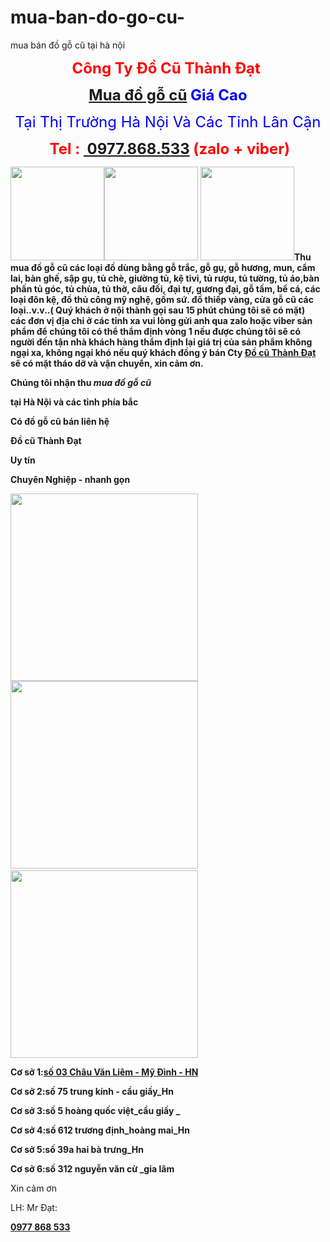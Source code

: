 # mua-ban-do-go-cu-
mua bán đồ gỗ cũ tại hà nội
<p style="text-align: center;"><span style="font-size: 18pt; color: #ff0000;"><strong>Công Ty Đồ Cũ Thành Đạt </strong></span></p>
<p style="text-align: center;"><span style="font-size: 18pt; color: #0000ff;"><strong><a href="http://www.docuthanhdat.com/san-pham/mua-do-go-cu-go-trac-gu-mun-huong-cam-lai-cac-loai-gia-cao">Mua đồ gỗ cũ</a> Giá Cao </strong></span></p>
<p style="text-align: center;"><span style="font-size: 18pt; color: #0000ff;">Tại Thị Trường Hà Nội Và Các Tỉnh Lân Cận</span></p>
<p style="text-align: center;"><span style="font-size: 18pt; color: #ff0000;"><strong> Tel : <a href="tel:0977868533"> 0977.868.533</a> (zalo + viber)</strong></span></p>
<a href="http://www.docuthanhdat.com"><img class="alignleft wp-image-737 size-thumbnail" src="http://www.docuthanhdat.com/wp-content/uploads/2017/10/091468026578-150x150.jpeg" alt="" width="150" height="150" /></a><a href="http://www.docuthanhdat.com/wp-content/uploads/2017/10/22154719_1442838075811909_2198507832542670745_n.jpg"><img class="alignright wp-image-771 size-thumbnail" src="http://www.docuthanhdat.com/wp-content/uploads/2017/10/22154719_1442838075811909_2198507832542670745_n-150x150.jpg" alt="" width="150" height="150" /></a> <img class="wp-image-742 size-thumbnail aligncenter" src="http://www.docuthanhdat.com/wp-content/uploads/2017/10/minhquoc-1-150x150.jpg" alt="" width="150" height="150" /><strong>Thu mua đồ gỗ cũ các loại đồ dùng bằng gỗ trắc, gỗ gụ, gỗ hương, mun, cẩm lai, bàn ghế, sập gụ, tủ chè, giường tủ, kệ tivi, tủ rượu, tủ tường, tủ áo,bàn phấn tủ góc, tủ chùa, tủ thờ, câu đối, đại tự, gương đại, gỗ tấm, bể cá, các loại đôn kệ, đồ thủ công mỹ nghệ, gốm sứ. đồ thiếp vàng, cửa gỗ cũ các loại..v.v..( Quý khách ở nội thành gọi sau 15 phút chúng tôi sẽ có mặt) các đơn vị địa chỉ ở các tỉnh xa vui lòng gửi anh qua zalo hoặc viber sản phẩm để chúng tôi có thể thẩm định vòng 1 nếu được chúng tôi sẽ có người đến tận nhà khách hàng thẩm định lại giá trị của sản phẩm không ngại xa, không ngại khó nếu quý khách đồng ý bán Cty <a href="http://www.docuthanhdat.com">Đồ cũ Thành Đạt</a> sẽ có mặt tháo dỡ và vận chuyển, xin cảm ơn.</strong>

<strong>Chúng tôi nhận thu <em>mua đồ gỗ cũ</em> </strong>

<strong>tại Hà Nội và các tỉnh phía bắc</strong>

<strong>Có đồ gỗ cũ bán liên hệ</strong>

<strong>Đồ cũ Thành Đạt</strong>

<strong>Uy tín</strong>

<strong>Chuyên Nghiệp - nhanh gọn</strong>

<a href="http://www.docuthanhdat.com/wp-content/uploads/2017/10/UNSET.jpg"><img class="size-medium wp-image-734 aligncenter" src="http://www.docuthanhdat.com/wp-content/uploads/2017/10/UNSET-300x300.jpg" alt="" width="300" height="300" /></a> <a href="http://www.docuthanhdat.com/wp-content/uploads/2017/10/lnb1389225492.jpg"><img class="size-medium wp-image-740 aligncenter" src="http://www.docuthanhdat.com/wp-content/uploads/2017/10/lnb1389225492-300x300.jpg" alt="" width="300" height="300" /></a>   <a href="http://www.docuthanhdat.com/wp-content/uploads/2017/10/091468026578.jpeg"><img class="size-medium wp-image-737 aligncenter" src="http://www.docuthanhdat.com/wp-content/uploads/2017/10/091468026578-300x300.jpeg" alt="" width="300" height="300" /></a>

<strong>Cơ sở 1:<a href="https://www.google.com/maps/dir/''/do+cu+thanh+dat/@21.0073597,105.6972076,12z/data=!3m1!4b1!4m8!4m7!1m0!1m5!1m1!1s0x3134535bad7d7cc3:0x7fb90e9f3df0b807!2m2!1d105.767248!2d21.007374">số 03 Châu Văn Liêm - Mỹ Đình - HN</a></strong>

<strong>Cơ sở 2:số 75 trung kính - cầu giấy_Hn</strong>

<strong>Cơ sở 3:số 5 hoàng quốc việt_cầu giấy _</strong>

<strong>Cơ sở 4:số 612 trương định_hoàng mai_Hn</strong>

<strong>Cơ sở 5:số 39a hai bà trưng_Hn</strong>

<strong>Cơ sở 6:số 312 nguyễn văn cừ _gia lâm </strong>

Xin cảm ơn

LH: Mr Đạt:

<a href="tel:0977868533"><strong>0977 868 533</strong></a>

&nbsp;
